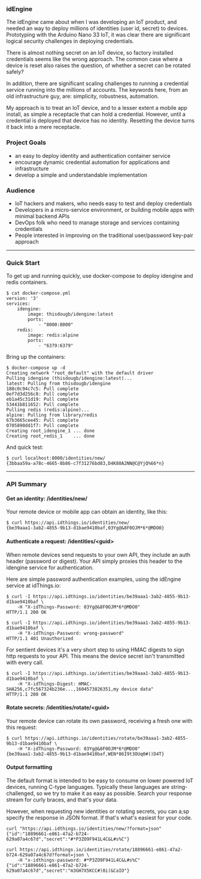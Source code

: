 ### idEngine
The idEngine came about when I was developing an IoT product, and needed an way to deploy millions of identities (user id, secret) to devices.
Prototyping with the Arduino Nano 33 IoT, it was clear there are significant logical security challenges in deploying credentials.

There is almost nothing secret on an IoT device, so factory installed credentials seems like the wrong approach.
The common case where a device is reset also raises the question, of whether a secret can be rotated safely?

In addition, there are significant scaling challenges to running a credential service running into the millions of accounts.
The keywords here, from an old infrastructure guy, are: simplicity, robustness, automation.

My approach is to treat an IoT device, and to a lesser extent a mobile app install, as simple a receptacle that can hold a credential.
However, until a credential is deployed that device has no identity.
Resetting the device turns it back into a mere receptacle.

### Project Goals
* an easy to deploy identity and authentication container service
* encourage dynamic credential automation for applications and infrastructure
* develop a simple and understandable implementation

### Audience
* IoT hackers and makers, who needs easy to test and deploy credentials
* Developers in a micro-service environment, or building mobile apps with minimal backend APIs
* DevOps folk who need to manage storage and services containing credentials
* People interested in improving on the traditional user/password key-pair approach

---

### Quick Start
To get up and running quickly, use docker-compose to deploy idengine and redis containers.
```
$ cat docker-compose.yml
version: '3'
services:
    idengine:
        image: thisdougb/idengine:latest
        ports:
            - "8000:8000"
    redis:
        image: redis:alpine
        ports:
            - "6379:6379"
```
Bring up the containers:
```
$ docker-compose up -d
Creating network "root_default" with the default driver
Pulling idengine (thisdougb/idengine:latest)...
latest: Pulling from thisdougb/idengine
188c0c94c7c5: Pull complete
0ef7d3d256c8: Pull complete
eb1a45c31d19: Pull complete
53441b811652: Pull complete
Pulling redis (redis:alpine)...
alpine: Pulling from library/redis
67b3665cee45: Pull complete
0705890dd1f7: Pull complete
Creating root_idengine_1 ... done
Creating root_redis_1    ... done
```
And quick test:
```
$ curl localhost:8000/identities/new/
{3bbaa59a-a78c-4665-8b86-c7f31276bd83,D4K80A2NN@C@YjQ%66*n}
```

---

### API Summary
#### Get an identity: /identities/new/
Your remote device or mobile app can obtain an identity, like this:
```
$ curl https://api.idthings.io/identities/new/
{be39aaa1-3ab2-4855-9b13-d1bae9410baf,03Yg@&8F0OJM*6*@MDO0}
```
#### Authenticate a request: /identities/&lt;guid&gt;
When remote devices send requests to your own API, they include an auth header (password or digest).
Your API simply proxies this header to the idengine service for authentication.

Here are simple password authentication examples, using the idEngine service at idThings.io:
```
$ curl -I https://api.idthings.io/identities/be39aaa1-3ab2-4855-9b13-d1bae9410baf \
    -H "X-idThings-Password: 03Yg@&8F0OJM*6*@MDO0"
HTTP/1.1 200 OK

$ curl -I https://api.idthings.io/identities/be39aaa1-3ab2-4855-9b13-d1bae9410baf \
    -H "X-idThings-Password: wrong-password"
HTTP/1.1 401 Unauthorized
```
For sentient devices it's a very short step to using HMAC digests to sign http requests to your API.
This means the device secret isn't transmitted with every call.
```
$ curl -I https://api.idthings.io/identities/be39aaa1-3ab2-4855-9b13-d1bae9410baf \
    -H "X-idThings-Digest: HMAC-SHA256,c7fc567324b236e...,1604573826351,my device data"
HTTP/1.1 200 OK
```
#### Rotate secrets: /identities/rotate/&lt;guid&gt;
Your remote device can rotate its own password, receiving a fresh one with this request:
```
$ curl https://api.idthings.io/identities/rotate/be39aaa1-3ab2-4855-9b13-d1bae9410baf \
    -H "X-idThings-Password: 03Yg@&8F0OJM*6*@MDO0"
{be39aaa1-3ab2-4855-9b13-d1bae9410baf,WEN*86I9t3OUq0#))D4T}
```
#### Output formatting
The default format is intended to be easy to consume on lower powered IoT devices, running C-type languages.
Typically these languages are string-challenged, so we try to make it as easy as possible.
Search your response stream for curly braces, and that's your data.

However, when requesting new identities or rotating secrets, you can a;sp specify the response in JSON format.
If that's what's easiest for your code.
```
curl "https://api.idthings.io/identities/new/?format=json"
{"id":"18896661-e861-47a2-b724-629a07a4c67d","secret":"#*P3ZO9F941L4C&L#s%C"}

curl https://api.idthings.io/identities/rotate/18896661-e861-47a2-b724-629a07a4c67d?format=json \
    -H "x-idthings-password: #*P3ZO9F941L4C&L#s%C"
{"id":"18896661-e861-47a2-b724-629a07a4c67d","secret":"m3GH7X5KCC#)0i(&CaIO"}
```
